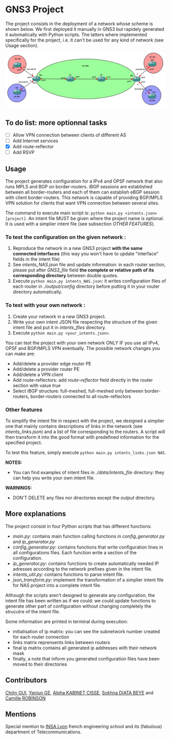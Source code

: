 # GNS3 Project
The project consists in the deployment of a network whose scheme is shown below. We first deployed it manually in GNS3 but rapidely generated it automatically with Python scripts. The latters where implemented specifically for the project, i.e. it can't be used for any kind of network (see Usage section).

![Alt text](./data/image/network.PNG "Figure 1: Network model")

## To do list: more optionnal tasks
- [ ] Allow VPN connection between clients of different AS
- [ ] Add Internet services
- [x] Add route-reflector
- [ ] Add RSVP

## Usage
The project generates configuration for a IPv4 and OPSF network that also runs MPLS and BGP on border-routers. iBGP sessions are established between all border-routers and each of them can establish eBGP session with client border-routers. This network is capable of providing BGP/MPLS VPN solution for clients that want VPN connection between several sites.  

The command to execute main script is: `python main.py <intents.json> [project]`. An intent file MUST be given where the project name is optional. It is used with a simplier intent file (see subsection *OTHER FEATURES*). 

### To test the configuration on the given network :
1. Reproduce the network in a new GNS3 project **with the same connected interfaces** (this way you won't have to update "interface" fields in the intent file)
2. See *intents_NAS.json* file and update information: in each router section, please put after *GNS3_file* field **the complete or relative path of its corresponding directory** between double quotes.
3. Execute `python main.py intents_NAS.json`: it writes configuration files of each router in *./output/config* directory before putting it in your router directory automatically.

### To test with your own network :
1. Create your network in a new GNS3 project.
2. Write your own intent JSON file respecting the structure of the given intent file and put it in *intents_files* directory.
3. Execute `python main.py <your_intents.json>`.  

You can test the project with your own network ONLY IF you use all IPv4, OPSF and BGP/MPLS VPN eventually. The possible network changes you can make are:
- Add/delete a provider edge router PE
- Add/delete a provider router PE
- Add/delete a VPN client
- Add route-reflectors: add *route-reflector* field directly in the router section with value *true*
- Select iBGP structure: full-meshed, full-meshed only between border-routers, border-routers connected to all route-reflectors

### Other features
To simplify the intent file in respect with the project, we designed a simplier one that mainly contains descriptions of links in the network (see *intents_links.json*) and a list of file corresponding to the routers. A script will then transform it into the good format with predefined information for the specified project.  

To test this feature, simply execute `python main.py intents_links.json NAS`.  


**NOTES:**
- You can find examples of intent files in *./data/intents_file* directory: they can help you write your own intent file.


**WARNINGS:**
- DON'T DELETE any files nor directories except the *output* directory.

## More explanations
The project consist in four Python scripts that has different functions:
- *main.py*: contains main function calling functions in *config_generator.py* and *ip_generator.py* 
- *config_generator.py*: contains functions that write configuration lines in all configurations files. Each function write a section of the configuration.
- *ip_generator.py*: contains functions to create automatically needed IP adresses according to the network prefixes given in the intent file.
- *intents_util.py*: contains functions to parse intent file.
- *json_transform.py*: implement the transformation of a simplier intent file for NAS project into a complete intent file.

Although the scripts aren't designed to generate any configuration, the intent file has been written as if we could: we could update functions to generate other part of configuration without changing completely the strucutre of the intent file.

Some information are printed in terminal during execution:
- initialisation of ip matrix: you can see the subnetwork number created for each router connection
- links matrix reprensents links between routers
- final ip matrix contains all generated ip addresses with their network mask
- finally, a note that inform you generated configuration files have been moved to their directories

## Contributors
[Chijin GUI](https://github.com/ghoti-GUI), [Yanjun GE](), [Alpha KABINET CISSE](), [Sokhna DIATA BEYE](https://github.com/ssokhna) and [Camille ROBINSON](https://github.com/camileen)

## Mentions
Special mention to [INSA Lyon](https://www.insa-lyon.fr/fr) french engineering school and its (fabulous) department of Telecommunications.
